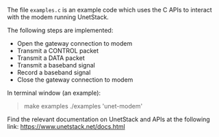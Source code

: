 The file `examples.c` is an example code which uses the C APIs to interact with the modem running UnetStack.

The following steps are implemented:

- Open the gateway connection to modem
- Transmit a CONTROL packet
- Transmit a DATA packet
- Transmit a baseband signal
- Record a baseband signal
- Close the gateway connection to modem

In terminal window (an example):

> make examples
> ./examples 'unet-modem'

Find the relevant documentation on UnetStack and APIs at the following link: https://www.unetstack.net/docs.html


